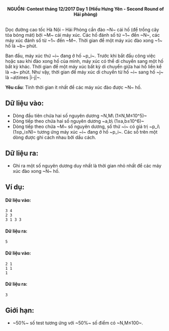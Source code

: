 **<center>NGUỒN: Contest tháng 12/2017 Day 1 (Hiếu Hưng Yên - Second Round of Hải phòng)</center>**
<br>

Dọc đường cao tốc Hà Nội – Hải Phòng cần đào ~N~ cái hố (để trồng cây tỏa bóng mát) bởi ~M~ cái máy xúc. Các hố đánh số từ ~1~ đến ~N~, các máy xúc đánh số từ ~1~ đến ~M~. Thời gian để một máy xúc đào xong ~1~ hố là ~b~ phút.

Ban đầu, máy xúc thứ ~i~ đang ở hố ~p_i~. Trước khi bắt đầu công việc hoặc sau khi đào xong hố của mình, máy xúc có thể di chuyển sang một hố bất kỳ khác. Thời gian để một máy xúc bất kỳ di chuyển giữa hai hố liền kề là ~a~ phút. Như vậy, thời gian để máy xúc di chuyển từ hố ~i~ sang hố ~j~ là ~a\times |i-j|~.

**Yêu cầu**: Tính thời gian ít nhất để các máy xúc đào được ~N~ hố.

## Dữ liệu vào:
- Dòng đầu tiên chứa hai số nguyên dương ~N,M\ (1≤N,M≤10^5)~
- Dòng tiếp theo chứa hai số nguyên dương ~a,b\ (1≤a,b≤10^6)~
- Dòng tiếp theo chứa ~M~ số nguyên dương, số thứ ~i~ có giá trị ~p_i\  (1≤p_i≤N)~ tương ứng máy xúc ~i~ đang ở hố ~p_i~.
Các số trên một dòng được ghi cách nhau bởi dấu cách.

## Dữ liệu ra:
- Ghi ra một số nguyên dương duy nhất là thời gian nhỏ nhất để các máy xúc đào xong ~N~ hố.

## Ví dụ:
#### Dữ liệu vào:
```
3 4
2 3
3 1 3 3
```
#### Dữ liệu ra:
```
5
```

#### Dữ liệu vào:
```
2 1
1 1
1
```

#### Dữ liệu ra:
```
3
```

## Giới hạn:
- ~50\%~ số test tương ứng với ~50\%~ số điểm có ~N,M≤100~.
